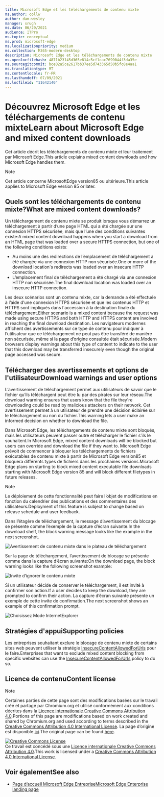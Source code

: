 ```yaml
---
title: Microsoft Edge et les téléchargements de contenu mixte
ms.author: collw
author: dan-wesley
manager: srugh
ms.date: 06/29/2021
audience: ITPro
ms.topic: conceptual
ms.prod: microsoft-edge
ms.localizationpriority: medium
ms.collection: M365-modern-desktop
description: Microsoft Edge et les téléchargements de contenu mixte
ms.openlocfilehash: 4871b23145d365e814c5cf1cac7699044f3da35e
ms.sourcegitcommit: bce02a5ce2617bb37ee5d743365d50b5fc8e4aa1
ms.translationtype: MT
ms.contentlocale: fr-FR
ms.lasthandoff: 07/09/2021
ms.locfileid: "11642140"
---
```

# <a name="learn-about-microsoft-edge-and-mixed-content-downloads"></a><span data-ttu-id="c6e9e-103">Découvrez Microsoft Edge et les téléchargements de contenu mixte</span><span class="sxs-lookup"><span data-stu-id="c6e9e-103">Learn about Microsoft Edge and mixed content downloads</span></span>

<span data-ttu-id="c6e9e-104">Cet article décrit les téléchargements de contenu mixte et leur traitement par Microsoft Edge.</span><span class="sxs-lookup"><span data-stu-id="c6e9e-104">This article explains mixed content downloads and how Microsoft Edge handles them.</span></span>

>[!NOTE]
><span data-ttu-id="c6e9e-105">Cet article concerne MicrosoftEdge version85 ou ultérieure.</span><span class="sxs-lookup"><span data-stu-id="c6e9e-105">This article applies to Microsoft Edge version 85 or later.</span></span>

## <a name="what-are-mixed-content-downloads"></a><span data-ttu-id="c6e9e-106">Quels sont les téléchargements de contenu mixte?</span><span class="sxs-lookup"><span data-stu-id="c6e9e-106">What are mixed content downloads?</span></span>

<span data-ttu-id="c6e9e-107">Un téléchargement de contenu mixte se produit lorsque vous démarrez un téléchargement à partir d’une page HTML qui a été chargée sur une connexion HTTPS sécurisée, mais que l’une des conditions suivantes existe:</span><span class="sxs-lookup"><span data-stu-id="c6e9e-107">A mixed content download happens when you start a download from an HTML page that was loaded over a secure HTTPS connection, but one of the following conditions exists:</span></span>

- <span data-ttu-id="c6e9e-108">Au moins une des redirections de l’emplacement de téléchargement a été chargée via une connexion HTTP non sécurisée.</span><span class="sxs-lookup"><span data-stu-id="c6e9e-108">One or more of the download location's redirects was loaded over an insecure HTTP connection.</span></span>
- <span data-ttu-id="c6e9e-109">L’emplacement final de téléchargement a été chargé via une connexion HTTP non sécurisée.</span><span class="sxs-lookup"><span data-stu-id="c6e9e-109">The final download location was loaded over an insecure HTTP connection.</span></span>

<span data-ttu-id="c6e9e-110">Les deux scénarios sont un contenu mixte, car la demande a été effectuée à l’aide d'une connexion HTTPS sécurisée et que les contenus HTTP et HTTPS sont impliqués dans l'accession à la destination finale du téléchargement.</span><span class="sxs-lookup"><span data-stu-id="c6e9e-110">Either scenario is a mixed content because the request was made using secure HTTPS and both HTTP and HTTPS content are involved in reaching the final download destination.</span></span> <span data-ttu-id="c6e9e-111">Les navigateurs modernes affichent des avertissements sur ce type de contenu pour indiquer à l’utilisateur que ce téléchargement ne peut pas être transféré de manière non sécurisée, même si la page d’origine consultée était sécurisée.</span><span class="sxs-lookup"><span data-stu-id="c6e9e-111">Modern browsers display warnings about this type of content to indicate to the user that this download may be transferred insecurely even though the original page accessed was secure.</span></span>

## <a name="download-warnings-and-user-options"></a><span data-ttu-id="c6e9e-112">Télécharger des avertissements et options de l'utilisateur</span><span class="sxs-lookup"><span data-stu-id="c6e9e-112">Download warnings and user options</span></span>

<span data-ttu-id="c6e9e-113">L’avertissement de téléchargement permet aux utilisateurs de savoir que le fichier qu’ils téléchargent peut être lu par des pirates sur leur réseau.</span><span class="sxs-lookup"><span data-stu-id="c6e9e-113">The download warning ensures that users know that the file they're downloading could be read by malicious attackers on their network.</span></span> <span data-ttu-id="c6e9e-114">Cet avertissement permet à un utilisateur de prendre une décision éclairée sur le téléchargement ou non du fichier.</span><span class="sxs-lookup"><span data-stu-id="c6e9e-114">This warning lets a user make an informed decision on whether to download the file.</span></span>

<span data-ttu-id="c6e9e-115">Dans Microsoft Edge, les téléchargements de contenu mixte sont bloqués, mais les utilisateurs peuvent passer outre et télécharger le fichier s’ils le souhaitent.</span><span class="sxs-lookup"><span data-stu-id="c6e9e-115">In Microsoft Edge, mixed content downloads will be blocked but users can override and download the file if they want to.</span></span> <span data-ttu-id="c6e9e-116">Microsoft Edge prévoit de commencer à bloquer les téléchargements de fichiers exécutables de contenu mixte à partir de Microsoft Edge version85 et bloquera différents types de fichiers dans les prochaines versions.</span><span class="sxs-lookup"><span data-stu-id="c6e9e-116">Microsoft Edge plans on starting to block mixed content executable file downloads starting with Microsoft Edge version 85 and will block different filetypes in future releases.</span></span>

> [!NOTE]
> <span data-ttu-id="c6e9e-117">Le déploiement de cette fonctionnalité peut faire l’objet de modifications en fonction du calendrier des publications et des commentaires des utilisateurs.</span><span class="sxs-lookup"><span data-stu-id="c6e9e-117">Deployment of this feature is subject to change based on release schedule and user feedback.</span></span>

<!-- The schedule of the block for different filetypes is to be determined and may be impacted by usage data and user feedback. -->

<span data-ttu-id="c6e9e-118">Dans l’étagère de téléchargement, le message d’avertissement du blocage se présente comme l’exemple de la capture d’écran suivante.</span><span class="sxs-lookup"><span data-stu-id="c6e9e-118">In the download shelf, the block warning message looks like the example in the next screenshot.</span></span>

 ![Avertissement de contenu mixte dans le plateau de téléchargement](./media/edge-learnmore-mixed-content-downloads/edge-mixed-content-download-tray-warning.png)

<span data-ttu-id="c6e9e-120">Sur la page de téléchargement, l’avertissement de blocage se présente comme dans la capture d’écran suivante:</span><span class="sxs-lookup"><span data-stu-id="c6e9e-120">On the download page, the block warning looks like the following screenshot example:</span></span>

 ![Invite d'ignorer le contenu mixte](./media/edge-learnmore-mixed-content-downloads/edge-mixed-content-download-page-warning.png)

<span data-ttu-id="c6e9e-122">Si un utilisateur décide de conserver le téléchargement, il est invité à confirmer son action.</span><span class="sxs-lookup"><span data-stu-id="c6e9e-122">If a user decides to keep the download, they are prompted to confirm their action.</span></span> <span data-ttu-id="c6e9e-123">La capture d’écran suivante présente un exemple de cette invite de confirmation.</span><span class="sxs-lookup"><span data-stu-id="c6e9e-123">The next screenshot shows an example of this confirmation prompt.</span></span>

 ![Choisissez Mode InternetExplorer](./media/edge-learnmore-mixed-content-downloads/edge-mixed-content-download-override.png)

## <a name="supporting-policies"></a><span data-ttu-id="c6e9e-125">Stratégies d'appui</span><span class="sxs-lookup"><span data-stu-id="c6e9e-125">Supporting policies</span></span>

<span data-ttu-id="c6e9e-126">Les entreprises souhaitant exclure le blocage de contenu mixte de certains sites web peuvent utiliser la stratégie [InsecureContentAllowedForUrls](./microsoft-edge-policies.md#insecurecontentallowedforurls) pour le faire.</span><span class="sxs-lookup"><span data-stu-id="c6e9e-126">Enterprises that want to exclude mixed content blocking from specific websites can use the [InsecureContentAllowedForUrls](./microsoft-edge-policies.md#insecurecontentallowedforurls) policy to do so.</span></span>

## <a name="content-license"></a><span data-ttu-id="c6e9e-127">Licence de contenu</span><span class="sxs-lookup"><span data-stu-id="c6e9e-127">Content license</span></span>

> [!NOTE]
> <span data-ttu-id="c6e9e-128">Certaines parties de cette page sont des modifications basées sur le travail créé et partagé par Chromium.org et utilisé conformément aux conditions décrites dans la [Licence internationale Creative Commons Attribution 4.0](http://creativecommons.org/licenses/by/4.0/).</span><span class="sxs-lookup"><span data-stu-id="c6e9e-128">Portions of this page are modifications based on work created and shared by Chromium.org and used according to terms described in the [Creative Commons Attribution 4.0 International License](http://creativecommons.org/licenses/by/4.0/).</span></span> <span data-ttu-id="c6e9e-129">La page d’origine est disponible [ici](https://developers.google.com/web/fundamentals/security/prevent-mixed-content/what-is-mixed-content).</span><span class="sxs-lookup"><span data-stu-id="c6e9e-129">The original page can be found [here](https://developers.google.com/web/fundamentals/security/prevent-mixed-content/what-is-mixed-content).</span></span>
  
<a rel="license" href="http://creativecommons.org/licenses/by/4.0/"><img alt="Creative Commons License" style="border-width:0" src="https://i.creativecommons.org/l/by/4.0/88x31.png" /></a><br /><span data-ttu-id="c6e9e-130">Ce travail est concédé sous une <a rel="license" href="http://creativecommons.org/licenses/by/4.0/">Licence internationale Creative Commons Attribution 4.0</a>.</span><span class="sxs-lookup"><span data-stu-id="c6e9e-130">This work is licensed under a <a rel="license" href="http://creativecommons.org/licenses/by/4.0/">Creative Commons Attribution 4.0 International License</a>.</span></span>

## <a name="see-also"></a><span data-ttu-id="c6e9e-131">Voir également</span><span class="sxs-lookup"><span data-stu-id="c6e9e-131">See also</span></span>

- [<span data-ttu-id="c6e9e-132">Page d’accueil Microsoft Edge Entreprise</span><span class="sxs-lookup"><span data-stu-id="c6e9e-132">Microsoft Edge Enterprise landing page</span></span>](https://aka.ms/EdgeEnterprise)